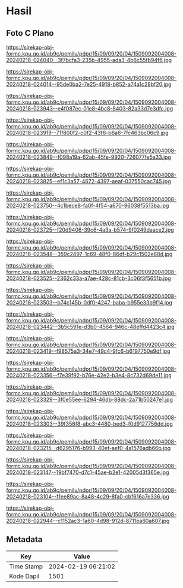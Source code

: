 # Hasil

## Foto C Plano

https://sirekap-obj-formc.kpu.go.id/ab9c/pemilu/pdpr/15/09/09/20/04/1509092004008-20240218-024040--3f7bcfa3-235b-4955-ada3-4b6c55fb94f6.jpg

https://sirekap-obj-formc.kpu.go.id/ab9c/pemilu/pdpr/15/09/09/20/04/1509092004008-20240218-024014--95de0ba2-7e25-4918-b852-a74a1c28bf20.jpg

https://sirekap-obj-formc.kpu.go.id/ab9c/pemilu/pdpr/15/09/09/20/04/1509092004008-20240218-023943--e4f087ec-01e8-4bc8-8403-82a33d7e3dfc.jpg

https://sirekap-obj-formc.kpu.go.id/ab9c/pemilu/pdpr/15/09/09/20/04/1509092004008-20240218-023919--71f800f2-c0f2-43f6-b6a6-7fc463bc06c9.jpg

https://sirekap-obj-formc.kpu.go.id/ab9c/pemilu/pdpr/15/09/09/20/04/1509092004008-20240218-023849--f098a19a-62ab-45fe-9920-726077fe5a33.jpg

https://sirekap-obj-formc.kpu.go.id/ab9c/pemilu/pdpr/15/09/09/20/04/1509092004008-20240218-023825--ef1c3a57-4672-4397-aeaf-037550cac745.jpg

https://sirekap-obj-formc.kpu.go.id/ab9c/pemilu/pdpr/15/09/09/20/04/1509092004008-20240218-023750--4c1bece8-fa0f-4f54-a670-96038f5513ba.jpg

https://sirekap-obj-formc.kpu.go.id/ab9c/pemilu/pdpr/15/09/09/20/04/1509092004008-20240218-023725--f20d9406-39c6-4a3a-b574-9f0249daace2.jpg

https://sirekap-obj-formc.kpu.go.id/ab9c/pemilu/pdpr/15/09/09/20/04/1509092004008-20240218-023548--359c2497-1c69-48f0-86df-b29c1502e88d.jpg

https://sirekap-obj-formc.kpu.go.id/ab9c/pemilu/pdpr/15/09/09/20/04/1509092004008-20240218-023525--2362c33a-a7ae-428c-81cb-3c06f3f5651b.jpg

https://sirekap-obj-formc.kpu.go.id/ab9c/pemilu/pdpr/15/09/09/20/04/1509092004008-20240218-023503--b74c145b-0df0-4247-baba-b955e33b9f14.jpg

https://sirekap-obj-formc.kpu.go.id/ab9c/pemilu/pdpr/15/09/09/20/04/1509092004008-20240218-023442--3b5c591e-d3b0-4564-946c-48effd4423c4.jpg

https://sirekap-obj-formc.kpu.go.id/ab9c/pemilu/pdpr/15/09/09/20/04/1509092004008-20240218-023419--f98575a3-34e7-49c4-9fc6-b6197750e9df.jpg

https://sirekap-obj-formc.kpu.go.id/ab9c/pemilu/pdpr/15/09/09/20/04/1509092004008-20240218-023356--f7e39f92-b76e-42e2-b3e4-8c732d69de11.jpg

https://sirekap-obj-formc.kpu.go.id/ab9c/pemilu/pdpr/15/09/09/20/04/1509092004008-20240218-023329--3f0e55ee-6294-46db-88dc-2a71b50247e1.jpg

https://sirekap-obj-formc.kpu.go.id/ab9c/pemilu/pdpr/15/09/09/20/04/1509092004008-20240218-023303--39f356f8-abc3-4480-bed3-f0d9127756dd.jpg

https://sirekap-obj-formc.kpu.go.id/ab9c/pemilu/pdpr/15/09/09/20/04/1509092004008-20240218-023215--d6295176-b993-40ef-aef0-4a1576adb66b.jpg

https://sirekap-obj-formc.kpu.go.id/ab9c/pemilu/pdpr/15/09/09/20/04/1509092004008-20240218-023147--19bf7470-d7c1-45ae-b2e1-42005d3f365e.jpg

https://sirekap-obj-formc.kpu.go.id/ab9c/pemilu/pdpr/15/09/09/20/04/1509092004008-20240218-023104--f1ee89ac-8a48-4c29-8fa0-cbf616a7e336.jpg

https://sirekap-obj-formc.kpu.go.id/ab9c/pemilu/pdpr/15/09/09/20/04/1509092004008-20240218-022944--c1152ac3-1a60-4d98-912d-8711ea60a607.jpg


## Metadata

| Key        | Value               |
| ---------- | ------------------- |
| Time Stamp | 2024-02-19 06:21:02 |
| Kode Dapil | 1501                |



